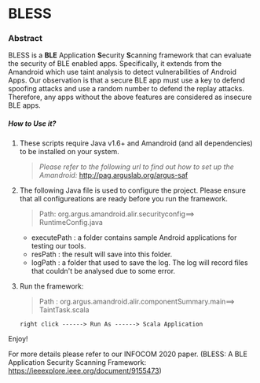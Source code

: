 # BLESS
### Abstract


BLESS is a **BLE** Application **S**ecurity **S**canning framework that can evaluate the security of BLE enabled apps. Specifically, it extends from the Amandroid which use taint analysis to detect vulnerabilities of Android Apps. Our observation is that a secure BLE app must use a key to defend spoofing attacks and use a random number to defend the replay attacks. Therefore, any apps without the above features are considered as insecure BLE apps.

##### How to Use it?

1. These scripts require Java v1.6+ and Amandroid (and all dependencies) to be installed on your system.
	 > *Please refer to the following url to find out how to set up the Amandroid:*
	 > http://pag.arguslab.org/argus-saf 

2. The following Java file is used to configure the project. Please ensure that all configureations are ready before you run the framework.
 	> Path: org.argus.amandroid.alir.securityconfig==> RuntimeConfig.java
	- executePath : a folder contains sample Android applications for testing our tools.
	- resPath : the result will save into this folder.
	- logPath : a folder that used to save the log. The log will record files that couldn't be analysed due to some error. 
3. Run the framework:
	> Path : org.argus.amandroid.alir.componentSummary.main==> TaintTask.scala
	```
	right click ------> Run As ------> Scala Application
	
Enjoy!

For more details please refer to our INFOCOM 2020 paper. (BLESS: A BLE Application Security Scanning Framework: https://ieeexplore.ieee.org/document/9155473) 
